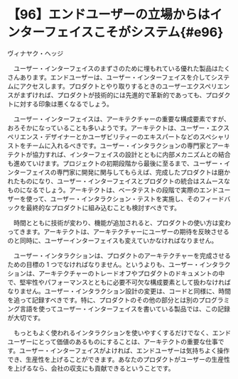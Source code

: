 # 【96】エンドユーザーの立場からはインターフェイスこそがシステム{#e96}

<div class="author">ヴィナヤク・ヘッジ</div>

　ユーザー・インターフェイスのまずさのために埋もれている優れた製品はたくさんあります。エンドユーザーは、ユーザー・インターフェイスを介してシステムにアクセスします。プロダクトとやり取りするときのユーザーエクスペリエンスがまずければ、プロダクトが技術的には先進的で革新的であっても、プロダクトに対する印象は悪くなるでしょう。

　ユーザー・インターフェイスは、アーキテクチャーの重要な構成要素ですが、おろそかになっていることも多いようです。アーキテクトは、ユーザー・エクスペリエンス・デザイナーとかユーザビリティーのエキスパートなどのスペシャリストをチームに入れるべきです。ユーザー・インタラクションの専門家とアーキテクトが協力すれば、インターフェイスの設計とともに内部メカニズムとの結合も進めていけます。プロジェクトの初期段階から最後に至るまで、ユーザー・インターフェイスの専門家に開発に関与してもらえば、完成したプロダクトは磨かれたものになり、ユーザー・インターフェイスとプロダクトの統合はスムースなものになるでしょう。アーキテクトは、ベータテストの段階で実際のエンドユーザーを使って、ユーザー・インタラクション・テストを実施し、そのフィードバックを最終的なプロダクトに組み込むことも検討すべきです。

　時間とともに技術が変わり、機能が追加されると、プロダクトの使い方は変わってきます。アーキテクトは、アーキテクチャーにユーザーの期待を反映させるのと同時に、ユーザーインターフェイスも変えていかなければなりません。

　ユーザー・インタラクションは、プロダクトのアーキテクチャーを完成させるための目標の 1 つでなければなりません。というよりも、ユーザー・インタラクションは、アーキテクチャーのトレードオフやプロダクトのドキュメントの中で、堅牢性やパフォーマンスとともに必要不可欠な構成要素として扱わなければなりません。ユーザー・インタラクション設計の変更は、コードと同様に、時間を追って記録すべきです。特に、プロダクトのその他の部分とは別のプログラミング言語を使ってユーザー・インターフェイスを書いている製品では、この記録が大切です。

　もっともよく使われるインタラクションを使いやすくするだけでなく、エンドユーザーにとって価値のあるものにすることは、アーキテクトの重要な仕事です。ユーザー・インターフェイスがよければ、エンドユーザーは気持ちよく操作でき、生産性を上げることができます。あなたのプロダクトがユーザーの生産性を上げるなら、会社の収支にも貢献できるということです。
